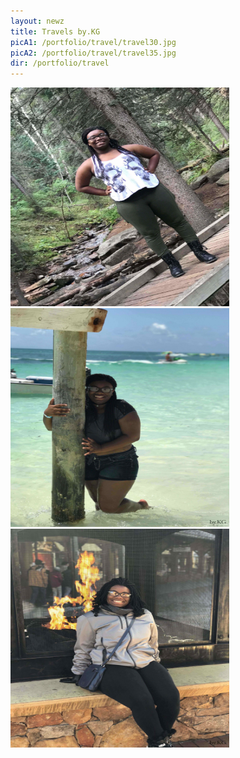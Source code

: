 ```yaml
--- 
layout: newz 
title: Travels by.KG 
picA1: /portfolio/travel/travel30.jpg
picA2: /portfolio/travel/travel35.jpg
dir: /portfolio/travel
--- 
```

<img height="350" width="350" src="/portfolio/travel/travel30.jpg" />
<img height="350" width="350" src="/portfolio/travel/travel35.jpg" />
<img height="350" width="350" src="/portfolio/travel/travel38.jpg" />
